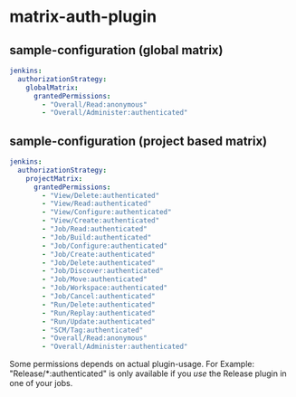 # matrix-auth-plugin

## sample-configuration (global matrix)

```yaml
jenkins:
  authorizationStrategy:
    globalMatrix:
      grantedPermissions:
        - "Overall/Read:anonymous"
        - "Overall/Administer:authenticated"
```

## sample-configuration (project based matrix)


```yaml
jenkins:
  authorizationStrategy:
    projectMatrix:
      grantedPermissions:
        - "View/Delete:authenticated"
        - "View/Read:authenticated"
        - "View/Configure:authenticated"
        - "View/Create:authenticated"
        - "Job/Read:authenticated"
        - "Job/Build:authenticated"
        - "Job/Configure:authenticated"
        - "Job/Create:authenticated"
        - "Job/Delete:authenticated"
        - "Job/Discover:authenticated"
        - "Job/Move:authenticated"
        - "Job/Workspace:authenticated"
        - "Job/Cancel:authenticated"
        - "Run/Delete:authenticated"
        - "Run/Replay:authenticated"
        - "Run/Update:authenticated"
        - "SCM/Tag:authenticated"
        - "Overall/Read:anonymous"
        - "Overall/Administer:authenticated"
```

Some permissions depends on actual plugin-usage. 
For Example: "Release/*:authenticated" is only available if you _use_ the Release plugin in one of your jobs. 

